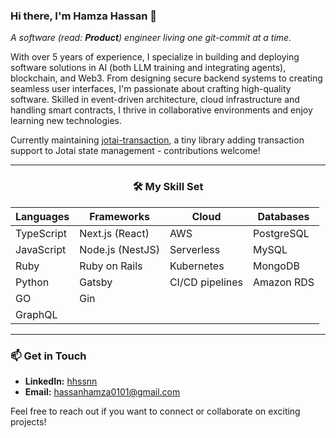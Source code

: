 ### Hi there, I'm Hamza Hassan 👋  
_A software (read: **Product**) engineer living one git-commit at a time._

With over 5 years of experience, I specialize in building and deploying software solutions in AI (both LLM training and integrating agents), blockchain, and Web3. 
From designing secure backend systems to creating seamless user interfaces, I'm passionate about crafting high-quality software. Skilled in event-driven architecture, cloud infrastructure and handling smart contracts, I thrive in collaborative environments and enjoy learning new technologies.

Currently maintaining [jotai-transaction](https://github.com/jotaijs/jotai-transaction), a tiny library adding transaction support to Jotai state management - contributions welcome!

---
<div align="center">

### 🛠 My Skill Set

  
| **Languages**     | **Frameworks**      | **Cloud**       | **Databases**  |
|-------------------|---------------------|-----------------|----------------|
| TypeScript        | Next.js (React)     | AWS             | PostgreSQL     |
| JavaScript        | Node.js (NestJS)    | Serverless      | MySQL          |
| Ruby              | Ruby on Rails       | Kubernetes      | MongoDB        |
| Python            | Gatsby              | CI/CD pipelines | Amazon RDS     |
| GO                | Gin                 |                 |                |
| GraphQL           |                     |                 |                |

</div>

---

### 📫 Get in Touch
- **LinkedIn:** [hhssnn](https://www.linkedin.com/in/hhssnn)
- **Email:** hassanhamza0101@gmail.com

Feel free to reach out if you want to connect or collaborate on exciting projects!
